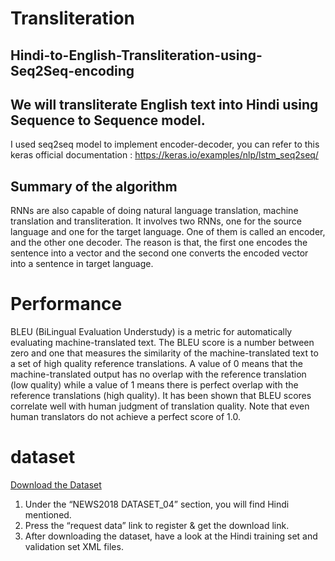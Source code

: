 # Transliteration
## Hindi-to-English-Transliteration-using-Seq2Seq-encoding

## We will transliterate English text into Hindi using Sequence to Sequence model.

I used seq2seq model to implement encoder-decoder, you can refer to this keras official documentation :
https://keras.io/examples/nlp/lstm_seq2seq/

## Summary of the algorithm

RNNs are also capable of doing natural language translation, machine translation and  transliteration. It involves two RNNs, one for the source language and one for the target language. One of them is called an encoder, and the other one decoder. The reason is that, the first one encodes the sentence into a vector and the second one converts the encoded vector into a sentence in target language.

# Performance
BLEU (BiLingual Evaluation Understudy) is a metric for automatically evaluating machine-translated text. The BLEU score is a number between zero and one that measures the similarity of the machine-translated text to a set of high quality reference translations. A value of 0 means that the machine-translated output has no overlap with the reference translation (low quality) while a value of 1 means there is perfect overlap with the reference translations (high quality).
It has been shown that BLEU scores correlate well with human judgment of translation quality. Note that even human translators do not achieve a perfect score of 1.0.

# dataset

[Download the Dataset](http://workshop.colips.org/news2018/dataset.html)
1. Under the “NEWS2018 DATASET_04” section, you will find Hindi mentioned.
2. Press the “request data” link to register &amp; get the download link.
3. After downloading the dataset, have a look at the Hindi training set and validation set XML files.